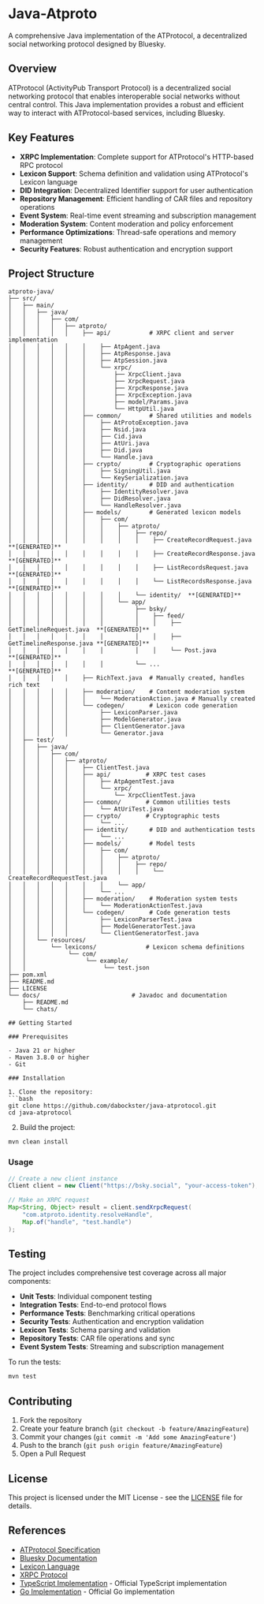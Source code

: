 # Java-Atproto

A comprehensive Java implementation of the ATProtocol, a decentralized social networking protocol designed by Bluesky.

## Overview

ATProtocol (ActivityPub Transport Protocol) is a decentralized social networking protocol that enables interoperable social networks without central control. This Java implementation provides a robust and efficient way to interact with ATProtocol-based services, including Bluesky.

## Key Features

- **XRPC Implementation**: Complete support for ATProtocol's HTTP-based RPC protocol
- **Lexicon Support**: Schema definition and validation using ATProtocol's Lexicon language
- **DID Integration**: Decentralized Identifier support for user authentication
- **Repository Management**: Efficient handling of CAR files and repository operations
- **Event System**: Real-time event streaming and subscription management
- **Moderation System**: Content moderation and policy enforcement
- **Performance Optimizations**: Thread-safe operations and memory management
- **Security Features**: Robust authentication and encryption support

## Project Structure

```
atproto-java/
├── src/
│   ├── main/
│   │   ├── java/
│   │   │   ├── com/
│   │   │   │   ├── atproto/
│   │   │   │   │    ├── api/           # XRPC client and server implementation
│   │   │   │   │    │    ├── AtpAgent.java
│   │   │   │   │    │    ├── AtpResponse.java
│   │   │   │   │    │    ├── AtpSession.java
│   │   │   │   │    │    └── xrpc/
│   │   │   │   │    │        ├── XrpcClient.java
│   │   │   │   │    │        ├── XrpcRequest.java
│   │   │   │   │    │        ├── XrpcResponse.java
│   │   │   │   │    │        ├── XrpcException.java
│   │   │   │   │    │        ├── model/Params.java
│   │   │   │   │    │        └── HttpUtil.java
│   │   │   │   │    ├── common/        # Shared utilities and models
│   │   │   │   │    │    ├── AtProtoException.java
│   │   │   │   │    │    ├── Nsid.java
│   │   │   │   │    │    ├── Cid.java
│   │   │   │   │    │    ├── AtUri.java
│   │   │   │   │    │    ├── Did.java
│   │   │   │   │    │    └── Handle.java
│   │   │   │   │    ├── crypto/        # Cryptographic operations
│   │   │   │   │    │    ├── SigningUtil.java
│   │   │   │   │    │    └── KeySerialization.java
│   │   │   │   │    ├── identity/      # DID and authentication
│   │   │   │   │    │    ├── IdentityResolver.java
│   │   │   │   │    │    ├── DidResolver.java
│   │   │   │   │    │    └── HandleResolver.java
│   │   │   │   │    ├── models/        # Generated lexicon models
│   │   │   │   │    │    ├── com/
│   │   │   │   │    │    │    ├── atproto/
│   │   │   │   │    │    │    │    ├── repo/
│   │   │   │   │    │    │    │    │    ├── CreateRecordRequest.java  **[GENERATED]**
│   │   │   │   │    │    │    │    │    ├── CreateRecordResponse.java **[GENERATED]**
│   │   │   │   │    │    │    │    │    ├── ListRecordsRequest.java   **[GENERATED]**
│   │   │   │   │    │    │    │    │    └── ListRecordsResponse.java  **[GENERATED]**
│   │   │   │   │    │    │    │    └── identity/  **[GENERATED]**
│   │   │   │   │    │    │    └── app/
│   │   │   │   │    │    │         ├── bsky/
│   │   │   │   │    │    │         │    ├── feed/
│   │   │   │   │    │    │         │    │    ├── GetTimelineRequest.java  **[GENERATED]**
│   │   │   │   │    │    │         │    │    ├── GetTimelineResponse.java **[GENERATED]**
│   │   │   │   │    │    │         │    │    └── Post.java                **[GENERATED]**
│   │   │   │   │    │    │         └── ...                            **[GENERATED]**
│   │   │   │   │    ├── RichText.java  # Manually created, handles rich text
│   │   │   │   │    ├── moderation/    # Content moderation system
│   │   │   │   │    │    └── ModerationAction.java # Manually created
│   │   │   │   │    └── codegen/       # Lexicon code generation
│   │   │   │   │         ├── LexiconParser.java
│   │   │   │   │         ├── ModelGenerator.java
│   │   │   │   │         ├── ClientGenerator.java
│   │   │   │   │         └── Generator.java
│   ├── test/
│   │   ├── java/
│   │   │   ├── com/
│   │   │   │   ├── atproto/
│   │   │   │   │    ├── ClientTest.java
│   │   │   │   │    ├── api/          # XRPC test cases
│   │   │   │   │    │    ├── AtpAgentTest.java
│   │   │   │   │    │    └── xrpc/
│   │   │   │   │    │        └── XrpcClientTest.java
│   │   │   │   │    ├── common/       # Common utilities tests
│   │   │   │   │    │    └── AtUriTest.java
│   │   │   │   │    ├── crypto/       # Cryptographic tests
│   │   │   │   │    │    └── ...
│   │   │   │   │    ├── identity/      # DID and authentication tests
│   │   │   │   │    │    └── ...
│   │   │   │   │    ├── models/        # Model tests
│   │   │   │   │    │    ├── com/
│   │   │   │   │    │    │    ├── atproto/
│   │   │   │   │    │    │    │    ├── repo/
│   │   │   │   │    │    │    │    │    └── CreateRecordRequestTest.java
│   │   │   │   │    │    │    └── app/
│   │   │   │   │    │    └── ...
│   │   │   │   │    ├── moderation/    # Moderation system tests
│   │   │   │   │    │    └── ModerationActionTest.java
│   │   │   │   │    └── codegen/       # Code generation tests
│   │   │   │   │         ├── LexiconParserTest.java
│   │   │   │   │         ├── ModelGeneratorTest.java
│   │   │   │   │         └── ClientGeneratorTest.java
│   │   └── resources/
│   │       └── lexicons/              # Lexicon schema definitions
│   │            └── com/
│   │                 └── example/
│   │                      └── test.json
├── pom.xml
├── README.md
├── LICENSE
└── docs/                          # Javadoc and documentation
    ├── README.md
    └── chats/

## Getting Started

### Prerequisites

- Java 21 or higher
- Maven 3.8.0 or higher
- Git

### Installation

1. Clone the repository:
```bash
git clone https://github.com/dabockster/java-atprotocol.git
cd java-atprotocol
```

2. Build the project:
```bash
mvn clean install
```

### Usage

```java
// Create a new client instance
Client client = new Client("https://bsky.social", "your-access-token");

// Make an XRPC request
Map<String, Object> result = client.sendXrpcRequest(
    "com.atproto.identity.resolveHandle",
    Map.of("handle", "test.handle")
);
```

## Testing

The project includes comprehensive test coverage across all major components:

- **Unit Tests**: Individual component testing
- **Integration Tests**: End-to-end protocol flows
- **Performance Tests**: Benchmarking critical operations
- **Security Tests**: Authentication and encryption validation
- **Lexicon Tests**: Schema parsing and validation
- **Repository Tests**: CAR file operations and sync
- **Event System Tests**: Streaming and subscription management

To run the tests:
```bash
mvn test
```

## Contributing

1. Fork the repository
2. Create your feature branch (`git checkout -b feature/AmazingFeature`)
3. Commit your changes (`git commit -m 'Add some AmazingFeature'`)
4. Push to the branch (`git push origin feature/AmazingFeature`)
5. Open a Pull Request

## License

This project is licensed under the MIT License - see the [LICENSE](LICENSE) file for details.

## References

- [ATProtocol Specification](https://atproto.com/specs)
- [Bluesky Documentation](https://bsky.social/docs)
- [Lexicon Language](https://atprotocol.com/specs/lexicon)
- [XRPC Protocol](https://atprotocol.com/specs/xrpc)
- [TypeScript Implementation](https://github.com/bluesky-social/atproto-ts) - Official TypeScript implementation
- [Go Implementation](https://github.com/bluesky-social/indigo) - Official Go implementation